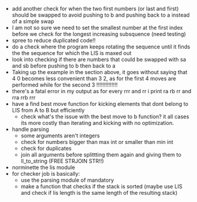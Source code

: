 - add another check for when the two first numbers (or last and first) should be swapped to avoid pushing to b and pushing back to a instead of a simple swap
- I am not so sure we need to set the smallest number at the first index before we check for the longest increasing subsquence (need testing)
- spree to reduce duplicated code!!
- do a check where the program keeps rotating the sequence until it finds the the sequence for which the LIS is maxed out
- look into checking if there are numbers that could be swapped with sa and sb before pushing to b then back to a
- Taking up the example in the section above, it goes without saying that 4 0 becomes less convenient than 3 2, as for the first 4 moves are performed while for the second 3 !!!!!!!!!!!!!!
- there's a fatal error in my output as for every rrr and rr i print ra rb rr and rra rrb rrr
- have a find best move function for kicking elements that dont belong to LIS from A to B but efficiently
  - check what's the issue with the best move to b function? it all cases its more costly than iterating and kicking with no optimization.
- handle parsing
  - some arguments aren't integers
  - check for numbers bigger than max int or smaller than min int
  - check for duplicates
  - join all arguments before splittting them again and giving them to ll_to_string (FREE STRJOIN STR!!)
- norminette the lis module
- for checker job is basically:
  - use the parsing module of mandatory
  - make a function that checks if the stack is sorted (maybe use LIS and check if lis length is the same length of the resulting stack)
